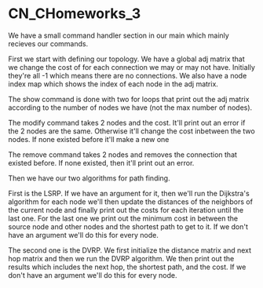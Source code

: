 # CN_CHomeworks_3
We have a small command handler section in our main which mainly recieves our commands. 

First we start with defining our topology. We have a global adj matrix that we change the cost of for each connection we may or may not have. Initially they're all -1 which means there are no connections. We also have a node index map which shows the index of each node in the adj matrix. 

The show command is done with two for loops that print out the adj matrix according to the number of nodes we have (not the max number of nodes). 

The modify command takes 2 nodes and the cost. It'll print out an error if the 2 nodes are the same. Otherwise it'll change the cost inbetween the two nodes. If none existed before it'll make a new one

The remove command takes 2 nodes and removes the connection that existed before. If none existed, then it'll print out an error.

Then we have our two algorithms for path finding. 

First is the LSRP. If we have an argument for it, then we'll run the Dijkstra's algorithm for each node we'll then update the distances of the neighbors of the current node and finally print out the costs for each iteration until the last one. For the last one we print out the minimum cost in between the source node and other nodes and the shortest path to get to it. If we don't have an argument we'll do this for every node.

The second one is the DVRP. We first initialize the distance matrix and next hop matrix and then we run the DVRP algorithm. We then print out the results which includes the next hop, the shortest path, and the cost. If we don't have an argument we'll do this for every node. 
